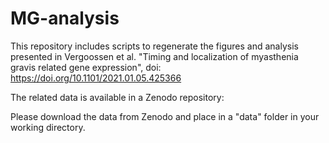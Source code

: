 # MG-analysis

This repository includes scripts to regenerate the figures and analysis presented in Vergoossen et al. "Timing and localization of myasthenia gravis related gene expression", doi: https://doi.org/10.1101/2021.01.05.425366

The related data is available in a Zenodo repository: 

Please download the data from Zenodo and place in a "data" folder in your working directory.
